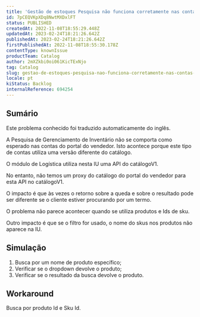 ```yaml
---
title: 'Gestão de estoques Pesquisa não funciona corretamente nas contas do portal do vendedor'
id: 7pCEQVKpXDq8NwtMXDxlFT
status: PUBLISHED
createdAt: 2022-11-08T18:55:29.448Z
updatedAt: 2023-02-24T18:21:26.642Z
publishedAt: 2023-02-24T18:21:26.642Z
firstPublishedAt: 2022-11-08T18:55:30.178Z
contentType: knownIssue
productTeam: Catalog
author: 2mXZkbi0oi061KicTExNjo
tag: Catalog
slug: gestao-de-estoques-pesquisa-nao-funciona-corretamente-nas-contas-do-portal-do-vendedor
locale: pt
kiStatus: Backlog
internalReference: 694254
---
```


## Sumário

<div class="alert alert-info">
  <p>Este problema conhecido foi traduzido automaticamente do inglês.</p>
</div>


A Pesquisa de Gerenciamento de Inventário não se comporta como esperado nas contas do portal do vendedor. Isto acontece porque este tipo de contas utiliza uma versão diferente do catálogo.

O módulo de Logística utiliza nesta IU uma API do catálogoV1.

No entanto, não temos um proxy do catálogo do portal do vendedor para esta API no catálogoV1.

O impacto é que às vezes o retorno sobre a queda e sobre o resultado pode ser diferente se o cliente estiver procurando por um termo.

O problema não parece acontecer quando se utiliza produtos e Ids de sku.

Outro impacto é que se o filtro for usado, o nome do skus nos produtos não aparece na IU.



##

## Simulação



1. Busca por um nome de produto específico;
2. Verificar se o dropdown devolve o produto;
3. Verificar se o resultado da busca devolve o produto.


##

## Workaround



Busca por produto Id e Sku Id.







